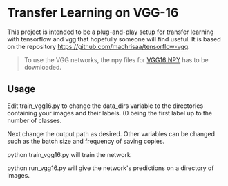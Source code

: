 # Transfer Learning on VGG-16

This project is intended to be a plug-and-play setup for transfer learning with tensorflow and vgg that hopefully someone will find useful. It is based on the repository https://github.com/machrisaa/tensorflow-vgg.

>To use the VGG networks, the npy files for [VGG16 NPY](https://mega.nz/#!YU1FWJrA!O1ywiCS2IiOlUCtCpI6HTJOMrneN-Qdv3ywQP5poecM) has to be downloaded.

## Usage
Edit train_vgg16.py to change the data_dirs variable to the directories containing your images and their labels. (0 being the first label up to the number of classes.

Next change the output path as desired. Other variables can be changed such as the batch size and frequency of saving copies.

python train_vgg16.py will train the network

python run_vgg16.py will give the network's predictions on a directory of images.
